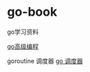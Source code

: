 # go-book
go学习资料

[go高级编程](https://books.studygolang.com/advanced-go-programming-book/)

goroutine 调度器
[go 调度器](https://www.bilibili.com/read/cv5098443)
